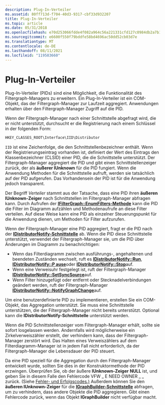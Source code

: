 ```yaml
---
description: Plug-In-Verteiler
ms.assetid: 80ff713d-f704-40d3-9317-cbf33d932207
title: Plug-In-Verteiler
ms.topic: article
ms.date: 05/31/2018
ms.openlocfilehash: e70d253066fdde4f082a964c56a221331cfd127c0984db2a7b1933a0bb352425
ms.sourcegitcommit: e6600f550f79bddfe58bd4696ac50dd52cb03d7e
ms.translationtype: MT
ms.contentlocale: de-DE
ms.lasthandoff: 08/11/2021
ms.locfileid: "119583660"
---
```

# <a name="plug-in-distributors"></a>Plug-In-Verteiler

Plug-In-Verteiler (PIDs) sind eine Möglichkeit, die Funktionalität des Filtergraph-Managers zu erweitern. Ein Plug-In-Verteiler ist ein COM-Objekt, das der Filtergraph-Manager zur Laufzeit aggregiert. Anwendungen erhalten über den Filtergraph-Manager Zugriff auf die PID.

Wenn der Filtergraph-Manager nach einer Schnittstelle abgefragt wird, die er nicht unterstützt, durchsucht er die Registrierung nach einem Schlüssel in der folgenden Form:


```C++
HKEY_CLASSES_ROOT\Interface\IID\Distributor
```



`IID` ist eine Zeichenfolge, die den Schnittstellenbezeichner enthält. Wenn der Registrierungseintrag vorhanden ist, definiert der Wert des Eintrags den Klassenbezeichner (CLSID) einer PID, die die Schnittstelle unterstützt. Der Filtergraph-Manager aggregiert die PID und gibt einen Schnittstellenzeiger zurück, der als **äußerer IUnknown** für die PID fungiert. Wenn die Anwendung Methoden für die Schnittstelle aufruft, werden sie tatsächlich auf der PID aufgerufen. Das Vorhandensein der PID ist für die Anwendung jedoch transparent.

Der Begriff *Verteiler* stammt aus der Tatsache, dass eine PID ihren **äußeren IUnknown-Zeiger** nach Schnittstellen im Filtergraph-Manager abfragen kann. Durch Aufrufen der [**IFilterGraph::EnumFilters-Methode**](/windows/desktop/api/Strmif/nf-strmif-ifiltergraph-enumfilters) kann die PID die Filter im Diagramm aufzählen und Methodenaufrufe an diese Filter verteilen. Auf diese Weise kann eine PID als einzelner Steuerungspunkt für die Anwendung dienen, um Methoden für Filter aufzurufen.

Wenn der Filtergraph-Manager eine PID aggregiert, fragt er die PID nach der [**IDistributorNotify-Schnittstelle**](/windows/desktop/api/Strmif/nn-strmif-idistributornotify) ab. Wenn die PID diese Schnittstelle unterstützt, verwendet der Filtergraph-Manager sie, um die PID über Änderungen im Diagramm zu benachrichtigen:

-   Wenn das Filterdiagramm zwischen ausführungs-, angehaltenen und beendeten Zuständen wechselt, ruft es [**IDistributorNotify::Run**](/windows/desktop/api/Strmif/nf-strmif-idistributornotify-run), [**IDistributorNotify::P ause**](/windows/desktop/api/Strmif/nf-strmif-idistributornotify-pause)oder [**IDistributorNotify::Stop**](/windows/desktop/api/Strmif/nf-strmif-idistributornotify-stop)auf.
-   Wenn eine Verweisuhr festgelegt ist, ruft der Filtergraph-Manager [**IDistributorNotify::SetSyncSource**](/windows/desktop/api/Strmif/nf-strmif-idistributornotify-setsyncsource)auf.
-   Wenn Filter hinzugefügt oder entfernt oder Stecknadelverbindungen geändert werden, ruft der Filtergraph-Manager [**IDistributorNotify::NotifyGraphChange**](/windows/desktop/api/Strmif/nf-strmif-idistributornotify-notifygraphchange)auf.

Um eine benutzerdefinierte PID zu implementieren, erstellen Sie ein COM-Objekt, das Aggregation unterstützt. Sie muss eine Schnittstelle unterstützen, die der Filtergraph-Manager nicht bereits unterstützt. Optional kann die **IDistributorNotify-Schnittstelle** unterstützt werden.

Wenn die PID Schnittstellenzeiger vom Filtergraph-Manager erhält, sollte sie sofort losgelassen werden. Andernfalls wird möglicherweise ein Zirkelverweiszähler erstellt, der verhindern kann, dass der Filtergraph-Manager zerstört wird. Das Halten eines Verweiszählers auf dem Filterdiagramm-Manager ist in jedem Fall nicht erforderlich, da der Filtergraph-Manager die Lebensdauer der PID steuert.

Da eine PID speziell für die Aggregation durch den Filtergraph-Manager entwickelt wurde, sollten Sie dies in der Konstruktormethode der PID erzwingen. Überprüfen Sie, ob der äußere **IUnknown-Zeiger** **NULL** ist, und geben Sie in diesem Falle den Fehlercode VFW \_ E NEED OWNER \_ \_ zurück. (Siehe [Fehler- und Erfolgscodes.)](error-and-success-codes.md) Außerdem können Sie den **äußeren IUnknown-Zeiger** für die [**IGraphBuilder-Schnittstelle**](/windows/desktop/api/Strmif/nn-strmif-igraphbuilder) abfragen, um zu verhindern, dass andere Objekte die PID aggregieren. Gibt einen Fehlercode zurück, wenn das Objekt **IGraphBuilder** nicht verfügbar macht.

 

 



